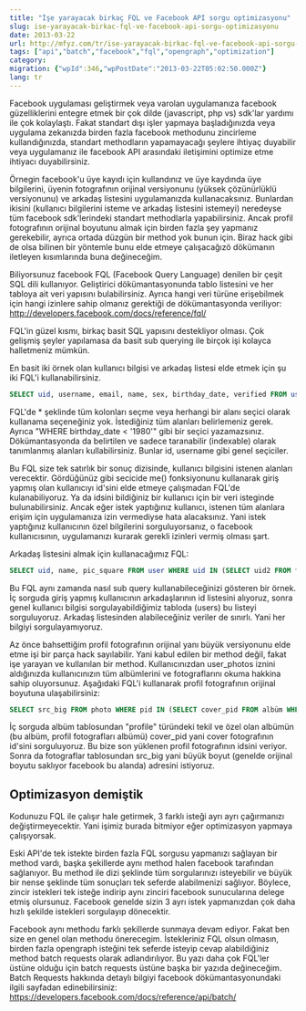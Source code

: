 ```yaml
---
title: "İşe yarayacak birkaç FQL ve Facebook API sorgu optimizasyonu"
slug: ise-yarayacak-birkac-fql-ve-facebook-api-sorgu-optimizasyonu
date: 2013-03-22
url: http://mfyz.com/tr/ise-yarayacak-birkac-fql-ve-facebook-api-sorgu-optimizasyonu/
tags: ["api","batch","facebook","fql","opengraph","optimization"]
category: 
migration: {"wpId":346,"wpPostDate":"2013-03-22T05:02:50.000Z"}
lang: tr
---
```


Facebook uygulaması geliştirmek veya varolan uygulamanıza facebook güzelliklerini entegre etmek bir çok dilde (javascript, php vs) sdk'lar yardımı ile çok kolaylaştı. Fakat standart dışı işler yapmaya başladığınızda veya uygulama zekanızda birden fazla facebook methodunu zincirleme kullandığınızda, standart methodların yapamayacağı şeylere ihtiyaç duyabilir veya uygulamanız ile facebook API arasındaki iletişimini optimize etme ihtiyacı duyabilirsiniz.

Örnegin facebook'u üye kayıdı için kullandınız ve üye kaydında üye bilgilerini, üyenin fotografının orijinal versiyonunu (yüksek çözünürlüklü versiyonunu) ve arkadaş listesini uygulamanızda kullanacaksınız. Bunlardan ikisini (kullanıcı bilgilerini isteme ve arkadaş listesini istemeyi) neredeyse tüm facebook sdk'lerindeki standart methodlarla yapabilirsiniz. Ancak profil fotografının orijinal boyutunu almak için birden fazla şey yapmanız gerekebilir, ayrıca ortada düzgün bir method yok bunun için. Biraz hack gibi de olsa bilinen bir yöntemle bunu elde etmeye çalışacağızö dökümanın iletleyen kısımlarında buna değineceğim.

Biliyorsunuz facebook FQL (Facebook Query Language) denilen bir çeşit SQL dili kullanıyor. Geliştirici dökümantasyonunda tablo listesini ve her tabloya ait veri yapısını bulabilirsiniz. Ayrıca hangi veri türüne erişebilmek için hangi izinlere sahip olmanız gerektiği de dökümantasyonda veriliyor: http://developers.facebook.com/docs/reference/fql/

FQL'in güzel kısmı, birkaç basit SQL yapısını destekliyor olması. Çok gelişmiş şeyler yapılamasa da basit sub querying ile birçok işi kolayca halletmeniz mümkün.

En basit iki örnek olan kullanıcı bilgisi ve arkadaş listesi elde etmek için şu iki FQL'i kullanabilirsiniz.

```sql
SELECT uid, username, email, name, sex, birthday_date, verified FROM user WHERE uid = me()
```

FQL'de * şeklinde tüm kolonları seçme veya herhangi bir alanı seçici olarak kullanama seçeneğiniz yok. İstediğiniz tüm alanları belirlemeniz gerek. Ayrıca "WHERE birthday_date < '1980'" gibi bir seçici yazamazsınız. Dökümantasyonda da belirtilen ve sadece taranabilir (indexable) olarak tanımlanmış alanları kullabilirsiniz. Bunlar id, username gibi genel seçiciler.

Bu FQL size tek satırlık bir sonuç dizisinde, kullanıcı bilgisini istenen alanları verecektir. Gördüğünüz gibi secicide me() fonksiyonunu kullanarak giriş yapmış olan kullanıcıyı id'sini elde etmeye çalışmadan FQL'de kulanabiliyoruz. Ya da idsini bildiğiniz bir kullanıcı için bir veri isteginde bulunabilirsiniz. Ancak eğer istek yaptığınız kullanıcı, istenen tüm alanlara erişim için uygulamanıza izin vermediyse hata alacaksınız. Yani istek yaptığınız kullanıcının özel bilgilerini sorguluyorsanız, o facebook kullanıcısının, uygulamanızı kurarak gerekli izinleri vermiş olması şart.

Arkadaş listesini almak için kullanacağımız FQL:

```sql
SELECT uid, name, pic_square FROM user WHERE uid IN (SELECT uid2 FROM friend WHERE uid1 = me())
```

Bu FQL aynı zamanda nasıl sub query kullanabileceğinizi gösteren bir örnek. İç sorguda giriş yapmış kullanıcının arkadaşlarının id listesini alıyoruz, sonra genel kullanıcı bilgisi sorgulayabildiğimiz tabloda (users) bu listeyi sorguluyoruz. Arkadaş listesinden alabileceğiniz veriler de sınırlı. Yani her bilgiyi sorgulayamıyoruz.

Az önce bahsettiğim profil fotografının orijinal yanı büyük versiyonunu elde etme işi bir parça hack sayılabilir. Yani kabul edilen bir method değil, fakat işe yarayan ve kullanılan bir method. Kullanıcınızdan user_photos iznini aldığınızda kullanıcınızın tüm albümlerini ve fotograflarını okuma hakkina sahip oluyorsunuz. Aşağıdaki FQL'i kullanarak profil fotografının orijinal boyutuna ulaşabilirsiniz:

```sql
SELECT src_big FROM photo WHERE pid IN (SELECT cover_pid FROM albüm WHERE owner = me() AND type = 'profile')
```

İç sorguda albüm tablosundan "profile" türündeki tekil ve özel olan albümün (bu albüm, profil fotografları albümü) cover_pid yani cover fotografının id'sini sorguluyoruz. Bu bize son yüklenen profil fotografının idsini veriyor. Sonra da fotograflar tablosundan src_big yani büyük boyut (genelde orijinal boyutu saklıyor facebook bu alanda) adresini istiyoruz.

## Optimizasyon demiştik

Kodunuzu FQL ile çalışır hale getirmek, 3 farklı isteği ayrı ayrı çağırmanızı değiştirmeyecektir. Yani işimiz burada bitmiyor eğer optimizasyon yapmaya çalışıyorsak.

Eski API'de tek istekte birden fazla FQL sorgusu yapmanızı sağlayan bir method vardı, başka şekillerde aynı method halen facebook tarafından sağlanıyor. Bu method ile dizi şeklinde tüm sorgularınızı isteyebilir ve büyük bir nense şeklinde tüm sonuçları tek seferde alabilmenizi sağlıyor. Böylece, zincir istekleri tek isteğe indirip aynı zinciri facebook sunucularına delege etmiş olursunuz. Facebook genelde sizin 3 ayrı istek yapmanızdan çok daha hızlı şekilde istekleri sorgulayıp dönecektir.

Facebook aynı methodu farklı şekillerde sunmaya devam ediyor. Fakat ben size en genel olan methodu önerecegim. İstekleriniz FQL olsun olmasın, birden fazla opengraph isteğini tek seferde isteyip cevap alabildiğiniz method batch requests olarak adlandırılıyor. Bu yazı daha çok FQL'ler üstüne olduğu için batch requests üstüne başka bir yazıda değineceğim. Batch Requests hakkında detaylı bilgiyi facebook dökümantasyonundaki ilgili sayfadan edinebilirsiniz: https://developers.facebook.com/docs/reference/api/batch/
